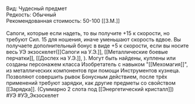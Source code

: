 Вид: Чудесный предмет<br>
Редкость: Обычный<br>
Рекомендованная стоимость: 50-100 [[З.М.]]<br>
<br>
Сапоги, которые если надеть, то вы получите +15 к скорости, но требуют Сил. 15 для ношения, иначе уменьшают скорость вдвое. Вы получаете дополнительный бонус в виде +5 к скорости, если вы носите весь УЭ экзоскелет([[Сапоги на У.Э.]], [[Металлические боевые перчатки]], [[Доспех на У.Э.]], ). Могут быть найдены, куплены или созданы персонажем класса Изобретатель с навыком "[[Мехомагия]]", из металлических компонентов при помощи Инструментов кузнеца. Позволяют совершить рывок Бонусным действием, после трёх применений требуют зарядки, как другие предметы со свойством [[Зарядка]]. (Суммарно 2 слота под [[Энергетический кристалл]])
<br>
#УЭ #УЭ_Экзоскелет 
